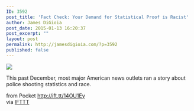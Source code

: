 ```yaml
---
ID: 3592
post_title: 'Fact Check: Your Demand for Statistical Proof is Racist'
author: James DiGioia
post_date: 2015-01-13 16:20:37
post_excerpt: ""
layout: post
permalink: http://jamesdigioia.com/?p=3592
published: false
---
```

![][1]  
  
This past December, most major American news outlets ran a story about police shooting statistics and race.  
  
from Pocket http://ift.tt/14OU1Ey  
via [IFTTT][2]

 [1]: http://ift.tt/14OTZN4
 [2]: http://ift.tt/1c4nCfM